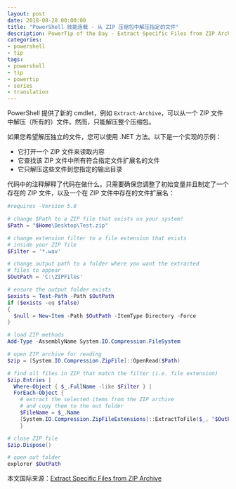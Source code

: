 ```yaml
---
layout: post
date: 2018-08-28 00:00:00
title: "PowerShell 技能连载 - 从 ZIP 压缩包中解压指定的文件"
description: PowerTip of the Day - Extract Specific Files from ZIP Archive
categories:
- powershell
- tip
tags:
- powershell
- tip
- powertip
- series
- translation
---
```

PowerShell 提供了新的 cmdlet，例如 `Extract-Archive`，可以从一个 ZIP 文件中解压（所有的）文件。然而，只能解压整个压缩包。

如果您希望解压独立的文件，您可以使用 .NET 方法。以下是一个实现的示例：

* 它打开一个 ZIP 文件来读取内容
* 它查找该 ZIP 文件中所有符合指定文件扩展名的文件
* 它只解压这些文件到您指定的输出目录

代码中的注释解释了代码在做什么。只需要确保您调整了初始变量并且制定了一个存在的 ZIP 文件，以及一个在 ZIP 文件中存在的文件扩展名：

```powershell
#requires -Version 5.0

# change $Path to a ZIP file that exists on your system!
$Path = "$Home\Desktop\Test.zip"

# change extension filter to a file extension that exists
# inside your ZIP file
$Filter = '*.wav'

# change output path to a folder where you want the extracted
# files to appear
$OutPath = 'C:\ZIPFiles'

# ensure the output folder exists
$exists = Test-Path -Path $OutPath
if ($exists -eq $false)
{
  $null = New-Item -Path $OutPath -ItemType Directory -Force
}

# load ZIP methods
Add-Type -AssemblyName System.IO.Compression.FileSystem

# open ZIP archive for reading
$zip = [System.IO.Compression.ZipFile]::OpenRead($Path)

# find all files in ZIP that match the filter (i.e. file extension)
$zip.Entries | 
  Where-Object { $_.FullName -like $Filter } |
  ForEach-Object { 
    # extract the selected items from the ZIP archive
    # and copy them to the out folder
    $FileName = $_.Name
    [System.IO.Compression.ZipFileExtensions]::ExtractToFile($_, "$OutPath\$FileName", $true)
    }

# close ZIP file
$zip.Dispose()

# open out folder
explorer $OutPath
```

<!--more-->
本文国际来源：[Extract Specific Files from ZIP Archive](http://community.idera.com/powershell/powertips/b/tips/posts/extract-specific-files-from-zip-archive)
